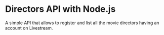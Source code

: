 # Directors API with Node.js
A simple API that allows to register and list all the movie directors having an
account on Livestream.
